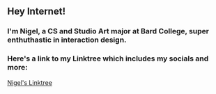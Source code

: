 ## Hey Internet! 

### I'm Nigel, a CS and Studio Art major at Bard College, super enthuthastic in interaction design. 

### Here's a link to my Linktree which includes my socials and more: 
[Nigel's Linktree](https://linktr.ee/nigelxie16)

<!--
**NigelXie16/NigelXie16** is a ✨ _special_ ✨ repository because its `README.md` (this file) appears on your GitHub profile.

Here are some ideas to get you started:

- 🔭 I’m currently working on ...
- 🌱 I’m currently learning ...
- 👯 I’m looking to collaborate on ...
- 🤔 I’m looking for help with ...
- 💬 Ask me about ...
- 📫 How to reach me: ...
- 😄 Pronouns: ...
- ⚡ Fun fact: ...
-->

